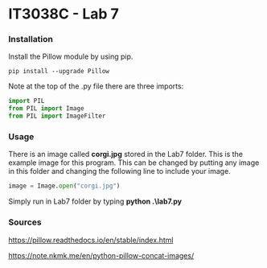 # IT3038C - Lab 7

### Installation
Install the Pillow module by using pip.

```pip install --upgrade Pillow```


Note at the top of the .py file there are three imports:

```python
import PIL
from PIL import Image
from PIL import ImageFilter
```
### Usage
There is an image called <b>corgi.jpg</b> stored in the Lab7 folder. This is the example image for this program. This can be changed by putting any image in this folder and changing the following line to include your image.

```python
image = Image.open("corgi.jpg")
```
Simply run in Lab7 folder by typing <b>python .\lab7.py</b>

### Sources
https://pillow.readthedocs.io/en/stable/index.html

https://note.nkmk.me/en/python-pillow-concat-images/
